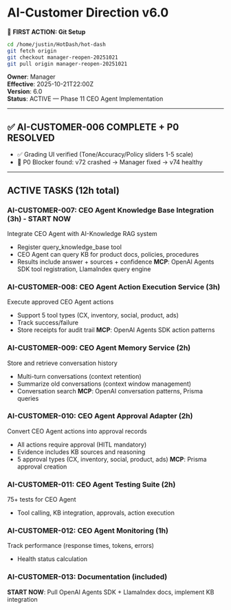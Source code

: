 # AI-Customer Direction v6.0

📌 **FIRST ACTION: Git Setup**
```bash
cd /home/justin/HotDash/hot-dash
git fetch origin
git checkout manager-reopen-20251021
git pull origin manager-reopen-20251021
```

**Owner**: Manager  
**Effective**: 2025-10-21T22:00Z  
**Version**: 6.0  
**Status**: ACTIVE — Phase 11 CEO Agent Implementation

---

## ✅ AI-CUSTOMER-006 COMPLETE + P0 RESOLVED
- ✅ Grading UI verified (Tone/Accuracy/Policy sliders 1-5 scale)
- 🚨 P0 Blocker found: v72 crashed → Manager fixed → v74 healthy

---

## ACTIVE TASKS (12h total)

### AI-CUSTOMER-007: CEO Agent Knowledge Base Integration (3h) - START NOW
Integrate CEO Agent with AI-Knowledge RAG system
- Register query_knowledge_base tool
- CEO Agent can query KB for product docs, policies, procedures
- Results include answer + sources + confidence
**MCP**: OpenAI Agents SDK tool registration, LlamaIndex query engine

### AI-CUSTOMER-008: CEO Agent Action Execution Service (3h)
Execute approved CEO Agent actions
- Support 5 tool types (CX, inventory, social, product, ads)
- Track success/failure
- Store receipts for audit trail
**MCP**: OpenAI Agents SDK action patterns

### AI-CUSTOMER-009: CEO Agent Memory Service (2h)
Store and retrieve conversation history
- Multi-turn conversations (context retention)
- Summarize old conversations (context window management)
- Conversation search
**MCP**: OpenAI conversation patterns, Prisma queries

### AI-CUSTOMER-010: CEO Agent Approval Adapter (2h)
Convert CEO Agent actions into approval records
- All actions require approval (HITL mandatory)
- Evidence includes KB sources and reasoning
- 5 approval types (CX, inventory, social, product, ads)
**MCP**: Prisma approval creation

### AI-CUSTOMER-011: CEO Agent Testing Suite (2h)
75+ tests for CEO Agent
- Tool calling, KB integration, approvals, action execution

### AI-CUSTOMER-012: CEO Agent Monitoring (1h)
Track performance (response times, tokens, errors)
- Health status calculation

### AI-CUSTOMER-013: Documentation (included)

**START NOW**: Pull OpenAI Agents SDK + LlamaIndex docs, implement KB integration
